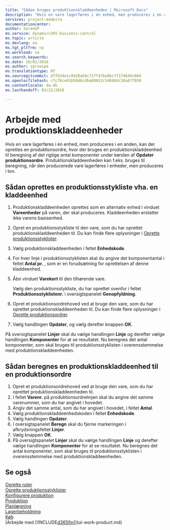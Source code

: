 ```yaml
---
title: "Sådan bruges produktionskladdeenheden | Microsoft Docs"
description: "Hvis en vare lagerføres i én enhed, men produceres i en anden, skal produktionsordren bruge en produktionskladdeenhed til beregning af det rigtige antal komponenter. Produktionskladdeenheden kan f.eks. bruges til beregning, når den producerede vare lagerføres i enheder, men produceres i ton."
services: project-madeira
documentationcenter: 
author: SorenGP
ms.service: dynamics365-business-central
ms.topic: article
ms.devlang: na
ms.tgt_pltfrm: na
ms.workload: na
ms.search.keywords: 
ms.date: 10/01/2018
ms.author: sgroespe
ms.translationtype: HT
ms.sourcegitcommit: d7fb34e1c9428a64c71ff47be8bcff174649c00d
ms.openlocfilehash: c7c76ce91b58d6cdba09652c54696dc38a87f950
ms.contentlocale: da-dk
ms.lasthandoff: 03/22/2018

---
```

# <a name="work-with-manufacturing-batch-units-of-measure"></a>Arbejde med produktionskladdeenheder
Hvis en vare lagerføres i én enhed, men produceres i en anden, kan der oprettes en produktionsordre, hvor der bruges en produktionskladdeenhed til beregning af det rigtige antal komponenter under kørslen af **Opdater produktionsordre**. Produktionskladdeenheden kan f.eks. bruges til beregning, når den producerede vare lagerføres i enheder, men produceres i ton.  

## <a name="to-create-a-production-bom-using-a-batch-unit-of-measure"></a>Sådan oprettes en produktionsstykliste vha. en kladdeenhed  
1.  Produktionskladdeenheden oprettes som en alternativ enhed i vinduet **Vareenheder** på varen, der skal produceres. Kladdeenheden erstatter ikke varens basisenhed.  
2.  Opret en produktionsstykliste til den vare, som du har oprettet produktionskladdeenheden til. Du kan finde flere oplysninger i [Oprette produktionsstyklister](production-how-to-create-production-boms.md).  
3.  Vælg produktionskladdeenheden i feltet **Enhedskode**.  
4.  For hver linje i produktionsstyklisten skal du angive det komponentantal i feltet **Antal pr.** , som er en forudsætning for oprettelsen af denne kladdeenhed.  
5.  Åbn vinduet **Varekort** til den tilhørende vare.  

    Vælg den produktionsstykliste, du har oprettet ovenfor i feltet **Produktionsstyklistenr.** i oversigtspanelet **Genopfyldning**.  
6.  Opret et produktionsordrehoved ved at bruge den vare, som du har oprettet produktionskladdeenheden til. Du kan finde flere oplysninger i [Oprette produktionsordrer](production-how-to-create-production-orders.md).  
7.  Vælg handlingen **Opdater**, og vælg derefter knappen **OK**.  

På oversigtspanelet **Linjer** skal du vælge handlingen **Linje** og derefter vælge handlingen **Komponenter** for at se resultatet. Nu beregnes det antal komponenter, som skal bruges til produktionsstyklisten i overensstemmelse med produktionskladdeenheden.  

## <a name="to-calculate-a-manufacturing-batch-unit-of-measure-on-a-production-order"></a>Sådan beregnes en produktionskladdeenhed til en produktionsordre  
1.  Opret et produktionsordrehoved ved at bruge den vare, som du har oprettet produktionskladdeenheden til.  
2.  I feltet **Varenr.** på produktionsordrelinjen skal du angive det samme varenummer, som du har angivet i hovedet.  
3.  Angiv det samme antal, som du har angivet i hovedet, i feltet **Antal**.  
4.  Vælg produktionskladdeenhedskoden i feltet **Enhedskode**.  
5.  Vælg handlingen **Opdater**.
6.  I oversigtspanelet **Beregn** skal du fjerne markeringen i afkrydsningsfeltet **Linjer**.  
7.  Vælg knappen **OK**.  
8.  På oversigtspanelet **Linjer** skal du vælge handlingen **Linje** og derefter vælge handlingen **Komponenter** for at se resultatet. Nu beregnes det antal komponenter, som skal bruges til produktionsstyklisten i overensstemmelse med produktionskladdeenheden.  

## <a name="see-also"></a>Se også  
[Oprette ruter](production-how-to-create-routings.md)  
[Oprette produktionsstyklister](production-how-to-create-production-boms.md)     
[Konfigurere produktion](production-configure-production-processes.md)  
[Produktion](production-manage-manufacturing.md)    
[Planlægning](production-planning.md)   
[Lagerbeholdning](inventory-manage-inventory.md)  
[Køb](purchasing-manage-purchasing.md)  
[Arbejde med [!INCLUDE[d365fin](includes/d365fin_md.md)]](ui-work-product.md)  

